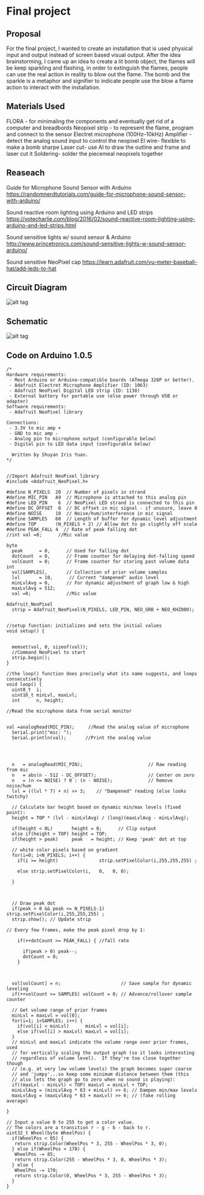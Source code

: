 # Final project

## Proposal
For the final project, I wanted to create an installation that is used physical input and output instead of screen based visual output.
After the idea brainstorming, I came up an idea to create a lit bomb object, the flames will be keep sparkling and flashing, in order to extinguish the flames, people can use the real action in reality to blow out the flame. The bomb and the sparkle is a metaphor and signifier to indicate people use the blow a flame action to interact with the installation.

## Materials Used
FLORA - for minimaling the components and eventually get rid of a computer and breadbords
Neopixel strip - to represent the flame, program and connect to the sensor
Electret microphone (100Hz–10kHz) Amplifier - detect the analog sound input to control the neopixel
El wire- flexible to make a bomb sharpe
Laser cut- use AI to draw the outline and frame and laser cut it
Soldering- solder the piecemeal neopixels together

## Reaseach
Guide for Microphone Sound Sensor with Arduino
https://randomnerdtutorials.com/guide-for-microphone-sound-sensor-with-arduino/

Sound reactive room lighting using Arduino and LED strips
https://votecharlie.com/blog/2016/02/sound-reactive-room-lighting-using-arduino-and-led-strips.html

Sound sensitive lights w/ sound sensor & Arduino
http://www.princetronics.com/sound-sensitive-lights-w-sound-sensor-arduino/

Sound sensitive NeoPixel cap
https://learn.adafruit.com/vu-meter-baseball-hat/add-leds-to-hat

## Circuit Diagram
![alt tag](https://github.com/shuyanyuan/Digital-Electronics-Spring-2017/blob/master/finalProject/led_strips_flora-diagram.jpg
)
## Schematic
![alt tag](https://github.com/shuyanyuan/Digital-Electronics-Spring-2017/blob/master/finalProject/schematic.jpg)

## Code on Arduino 1.0.5
```
/*
Hardware requirements:
 - Most Arduino or Arduino-compatible boards (ATmega 328P or better).
 - Adafruit Electret Microphone Amplifier (ID: 1063)
 - Adafruit NeoPixel Digital LED strip (ID: 1138)
 - External battery for portable use (else power through USB or adapter)
Software requirements:
 - Adafruit NeoPixel library

Connections:
 - 3.3V to mic amp +
 - GND to mic amp -
 - Analog pin to microphone output (configurable below)
 - Digital pin to LED data input (configurable below)

  Written by Shuyan Iris Yuan.  
*/


//Import Adafruit NeoPixel library
#include <Adafruit_NeoPixel.h>

#define N_PIXELS  20  // Number of pixels in strand
#define MIC_PIN   A9  // Microphone is attached to this analog pin
#define LED_PIN    6  // NeoPixel LED strand is connected to this pin
#define DC_OFFSET  0  // DC offset in mic signal - if unusure, leave 0
#define NOISE     10  // Noise/hum/interference in mic signal
#define SAMPLES   60  // Length of buffer for dynamic level adjustment
#define TOP       (N_PIXELS + 2) // Allow dot to go slightly off scale
#define PEAK_FALL 4  // Rate of peak falling dot
//int val =0;      //Mic value

byte
  peak      = 0,      // Used for falling dot
  dotCount  = 0,      // Frame counter for delaying dot-falling speed
  volCount  = 0;      // Frame counter for storing past volume data
int
  vol[SAMPLES],       // Collection of prior volume samples
  lvl       = 10,      // Current "dampened" audio level
  minLvlAvg = 0,      // For dynamic adjustment of graph low & high
  maxLvlAvg = 512;
  val =0;             //Mic value
  
Adafruit_NeoPixel
  strip = Adafruit_NeoPixel(N_PIXELS, LED_PIN, NEO_GRB + NEO_KHZ800);


//setup function: initializes and sets the initial values
void setup() {


  memset(vol, 0, sizeof(vol));
  //Command NeoPixel to start 
  strip.begin();
}

//the loop() function does precisely what its name suggests, and loops consecutively
void loop() {
  uint8_t  i;
  uint16_t minLvl, maxLvl;
  int      n, height;

//Read the microphone data from serial monitor


val =analogRead(MIC_PIN);     //Read the analog value of microphone
  Serial.print("mic: ");     
  Serial.println(val);       //Print the analog value
  
 
 

  n   = analogRead(MIC_PIN);                        // Raw reading from mic 
  n   = abs(n - 512 - DC_OFFSET);                   // Center on zero
  n   = (n <= NOISE) ? 0 : (n - NOISE);             // Remove noise/hum
  lvl = ((lvl * 7) + n) >> 3;    // "Dampened" reading (else looks twitchy)

  // Calculate bar height based on dynamic min/max levels (fixed point):
  height = TOP * (lvl - minLvlAvg) / (long)(maxLvlAvg - minLvlAvg);

  if(height < 0L)       height = 0;      // Clip output
  else if(height > TOP) height = TOP;
  if(height > peak)     peak   = height; // Keep 'peak' dot at top

  // white color pixels based on gradient
  for(i=0; i<N_PIXELS; i++) {
    if(i >= height)               strip.setPixelColor(i,255,255,255) ;
    
    else strip.setPixelColor(i,   0,   0, 0);
    
  }



  // Draw peak dot  
  if(peak > 0 && peak <= N_PIXELS-1) strip.setPixelColor(i,255,255,255) ;
  strip.show(); // Update strip

// Every few frames, make the peak pixel drop by 1:

    if(++dotCount >= PEAK_FALL) { //fall rate 
      
      if(peak > 0) peak--;
      dotCount = 0;
    }



  vol[volCount] = n;                      // Save sample for dynamic leveling
  if(++volCount >= SAMPLES) volCount = 0; // Advance/rollover sample counter

  // Get volume range of prior frames
  minLvl = maxLvl = vol[0];
  for(i=1; i<SAMPLES; i++) {
    if(vol[i] < minLvl)      minLvl = vol[i];
    else if(vol[i] > maxLvl) maxLvl = vol[i];
  }
  // minLvl and maxLvl indicate the volume range over prior frames, used
  // for vertically scaling the output graph (so it looks interesting
  // regardless of volume level).  If they're too close together though
  // (e.g. at very low volume levels) the graph becomes super coarse
  // and 'jumpy'...so keep some minimum distance between them (this
  // also lets the graph go to zero when no sound is playing):
  if((maxLvl - minLvl) < TOP) maxLvl = minLvl + TOP;
  minLvlAvg = (minLvlAvg * 63 + minLvl) >> 6; // Dampen min/max levels
  maxLvlAvg = (maxLvlAvg * 63 + maxLvl) >> 6; // (fake rolling average)

}

// Input a value 0 to 255 to get a color value.
// The colors are a transition r - g - b - back to r.
uint32_t Wheel(byte WheelPos) {
  if(WheelPos < 85) {
   return strip.Color(WheelPos * 3, 255 - WheelPos * 3, 0);
  } else if(WheelPos < 170) {
   WheelPos -= 85;
   return strip.Color(255 - WheelPos * 3, 0, WheelPos * 3);
  } else {
   WheelPos -= 170;
   return strip.Color(0, WheelPos * 3, 255 - WheelPos * 3);
  }
}
```
